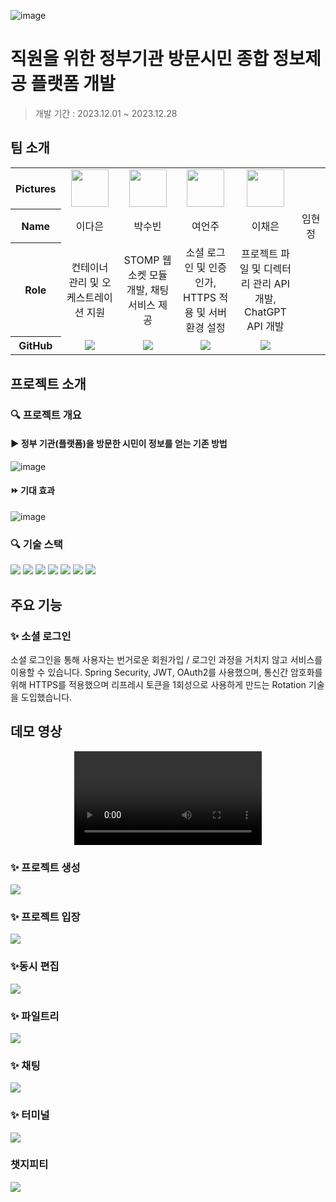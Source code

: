 ![image](https://github.com/user-attachments/assets/5b22cb74-6f49-4c7a-99b7-f699e55ba9c2)<div align="">

# 직원을 위한 정부기관 방문시민 종합 정보제공 플랫폼 개발

> 개발 기간 : 2023.12.01 ~ 2023.12.28

## 팀 소개

<table width="500" align="center">
<tbody>
<tr>
<th>Pictures</th>
<td width="100" align="center">
<a href="https://github.com/sbslc2000">
<img src="https://avatars.githubusercontent.com/u/60257970?v=4" width="60" height="60">
</a>
</td>
<td width="100" align="center">
<a href="https://github.com/leebongseung">
<img src="https://avatars.githubusercontent.com/u/101985441?v=4" width="60" height="60">
</a>
</td>
<td width="100" align="center">
<a href="https://github.com/HJunng">
<img src="https://avatars.githubusercontent.com/u/56528404?v=4" width="60" height="60">
</a>
</td>
<td width="100" align="center">
<a href="https://github.com/charmingGyu">
<img src="https://avatars.githubusercontent.com/u/133394457?v=4" width="60" height="60">
</a>
</td>
</tr>
<tr>
<th>Name</th>
<td width="100" align="center">이다은</td>
<td width="100" align="center">박수빈</td>
<td width="100" align="center">여언주</td>
<td width="100" align="center">이채은</td>
<td width="100" align="center">임현정</td>

</tr>
<tr>
<th>Role</th>
<td width="150" align="center">
컨테이너 관리 및 오케스트레이션 지원<br>
</td>
<td width="150" align="center">
STOMP 웹소켓 
모듈 개발, 
채팅 서비스 제공<br>
</td>
<td width="150" align="center">
소셜 로그인 및 인증 인가, HTTPS 적용 및 서버 환경 설정
<br>
</td>
<td width="150" align="center">
프로젝트 파일 및 디렉터리 관리 API 개발, ChatGPT API 개발
<br>
</td>
</tr>
<tr>
<th>GitHub</th>
<td width="100" align="center">
<a href="https://github.com/sbslc2000">
<img src="http://img.shields.io/badge/sbslc2000-green?style=social&logo=github"/>
</a>
</td>
<td width="100" align="center">
<a href="https://github.com/leebongseung">
<img src="http://img.shields.io/badge/leebongseung-green?style=social&logo=github"/>
</a>
</td>
<td width="100" align="center">
<a href="https://github.com/HJunng">
<img src="http://img.shields.io/badge/HJunng-green?style=social&logo=github"/>
</a>
</td>
<td width="100" align="center">
<a href="https://github.com/charmingGyu">
<img src="http://img.shields.io/badge/charmingGyu-green?style=social&logo=github"/>
</a>
</td>

</tr>
</tbody>
</table>

## 프로젝트 소개

### 🔍 프로젝트 개요
#### ▶️ 정부 기관(플랫폼)을 방문한 시민이 정보를 얻는 기존 방법
![image](https://github.com/user-attachments/assets/6a7009ef-abed-4a0f-a6f0-6268d42d4cf2)

#### ⏩️ 기대 효과
![image](https://github.com/user-attachments/assets/15506373-2924-4a89-8832-4580938dbc8a)


### 🔍 기술 스택
<img src="https://img.shields.io/badge/kotlin-7F52FF?style=for-the-badge&logo=kotlin&logoColor=white">

<img src="https://img.shields.io/badge/android-34A853?style=for-the-badge&logo=android&logoColor=white">
<img src="https://img.shields.io/badge/android studio-3DDC84?style=for-the-badge&logo=androidstudio&logoColor=white">
<img src="https://img.shields.io/badge/retrofit-4EBF7F?style=for-the-badge&logo=android&logoColor=white">

<img src="https://img.shields.io/badge/openai-412991?style=for-the-badge&logo=openai&logoColor=white">

<img src="https://img.shields.io/badge/git-F05032?style=for-the-badge&logo=git&logoColor=white">
<img src="https://img.shields.io/badge/github-181717?style=for-the-badge&logo=github&logoColor=white">




## 주요 기능
### ✨ 소셜 로그인 
소셜 로그인을 통해 사용자는 번거로운 회원가입 / 로그인 과정을 거치지 않고 서비스를 이용할 수 있습니다. Spring Security, JWT, OAuth2를 사용했으며, 통신간 암호화를 위해 HTTPS를 적용했으며 리프레시 토큰을 1회성으로 사용하게 만드는 Rotation 기술을 도입했습니다.

## 데모 영상 
<div align="center">
<video src = "https://github.com/user-attachments/assets/d3c3faca-ae19-41b8-a4b3-d6dba97a97a1" controls></video>
</div>


### ✨ 프로젝트 생성
![](https://i.imgur.com/PiEwntJ.gif)

### ✨ 프로젝트 입장
![](https://i.imgur.com/u8PjkEN.gif)

### ✨동시 편집
![](https://i.imgur.com/4VSu0vS.gif)

### ✨ 파일트리
![](https://i.imgur.com/ZvOswWB.gif)

### ✨ 채팅
![](https://i.imgur.com/Hu4KZQv.gif)

### ✨ 터미널
![](https://i.imgur.com/jeUx55A.gif)

### 챗지피티
![](https://i.imgur.com/6D1kcfn.gif)


</div>

